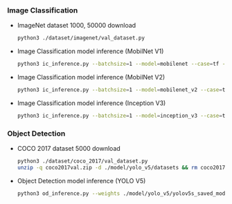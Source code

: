 ### Image Classification

- ImageNet dataset 1000, 50000 download
    
    ```bash
    python3 ./dataset/imagenet/val_dataset.py
    ```
    
- Image Classification model inference (MobilNet V1)
    
    ```bash
    python3 ic_inference.py --batchsize=1 --model=mobilenet --case=tf --quantization=FP32 --engines=1 --img_size=224
    ```
    
- Image Classification model inference (MobilNet V2)
    
    ```bash
    python3 ic_inference.py --batchsize=1 --model=mobilenet_v2 --case=tf --quantization=FP32 --engines=1 --img_size=224
    ```
    
- Image Classification model inference (Inception V3)
    
    ```bash
    python3 ic_inference.py --batchsize=1 --model=inception_v3 --case=tf --quantization=FP32 --engines=1 --img_size=299
    ```

### Object Detection


- COCO 2017 dataset 5000 download
    
    ```bash
    python3 ./dataset/coco_2017/val_dataset.py
    unzip -q coco2017val.zip -d ./model/yolo_v5/datasets && rm coco2017val.zip
    ```

- Object Detection model inference (YOLO V5)

    ```bash
    python3 od_inference.py --weights ./model/yolo_v5/yolov5s_saved_model --data ./model/yolo_v5/coco.yaml --img 640 --iou 0.5 --half --task val
    ```
